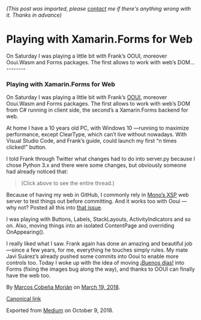 *(This post was imported, please [contact](#/contact) me if there's anything wrong with it. Thanks in advance)*

  # Playing with Xamarin.Forms for Web

   On Saturday I was playing a little bit with Frank’s OOUI, moreover Ooui.Wasm and Forms packages. The first allows to work with web’s DOM…   --------
  
### Playing with Xamarin.Forms for Web

On Saturday I was playing a little bit with Frank’s [OOUI](http://ooui.mecha.parts/), moreover Ooui.Wasm and Forms packages. The first allows to work with web’s DOM from C# running in client side, the second’s a Xamarin.Forms backend for web.

At home I have a 10 years old PC, with Windows 10 —running to maximize performance, except ClearType, which can’t live without nowadays. With Visual Studio Code, and Frank’s guide, could launch my first “n times clicked!” button.

I told Frank through Twitter what changes had to do into server.py because I chose Python 3.x and there were some changes, but obviously someone had already noticed that:


> [](https://twitter.com/1Marcos2Cobena/status/975033623308132354)
(Click above to see the entire thread.)

Because of having my web in GitHub, I commonly rely in [Mono’s XSP](http://www.mono-project.com/docs/web/aspnet/#aspnet-hosting-with-xsp) web server to test things out before committing. And it works too with Ooui —why not? Posted all this into [that issue](https://github.com/praeclarum/Ooui/issues/88).

I was playing with Buttons, Labels, StackLayouts, ActivityIndicators and so on. Also, moving things into an isolated ContentPage and overriding OnAppearing().

I really liked what I saw. Frank again has done an amazing and beautiful job —since a few years, for me, everything he touches simply rules. My mate Javi Suárez’s already pushed some commits into Ooui to enable more controls too. Today I woke up with the idea of moving [¡Buenos días!](https://play.google.com/store/apps/details?id=com.marcoscobena.buenosdiasaro) into Forms (fixing the images bug along the way), and thanks to OOUI can finally have the web too.

  
  
  By [Marcos Cobeña Morián](https://medium.com/@MarcosCobena) on [March 19, 2018](https://medium.com/p/cde48f1e12b4).

[Canonical link](https://medium.com/@MarcosCobena/playing-with-xamarin-forms-for-web-cde48f1e12b4)

Exported from [Medium](https://medium.com) on October 9, 2018.

